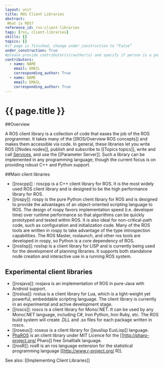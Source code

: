 ```yaml
---
layout: unit
title: ROS Client Libraries
abstract:
 What is ROS?
reference_id: ros-client-libraries
tags: [ros, client-libraries]
skills: []
topics: []
#if page is finished, change under_construction to “False”
under_construction: True
#please provide contributor(s)/author(s) and specify if person is a point of contact (default is "True")
contributors:
  - name: NAME
    email: EMAIL
    corresponding_author: True
  - name: NAME
    email: EMAIL
    corresponding_author: True
---
```


# {{ page.title }}

##Overview

A ROS client library is a collection of code that eases the job of the ROS programmer. It takes many of the [[ROS/Overview ROS concepts]] and makes them accessible via code.  In general, these libraries let you write ROS [[Nodes nodes]], publish and subscribe to [[Topics topics]], write and call [Services](wiki.ros.org/services), and use the [[Parameter Server]]. Such a library can be implemented in any programming language, though the current focus is on providing robust C++ and Python support.

##Main client libraries

 * [[roscpp]] : roscpp is a C++ client library for ROS. It is the most widely used ROS client library and is designed to be the high performance library for ROS.
 * [[rospy]]: rospy is the pure Python client library for ROS and is designed to provide the advantages of an object-oriented scripting language to ROS. The design of rospy favors implementation speed (i.e. developer time) over runtime performance so that algorithms can be quickly prototyped and tested within ROS. It is also ideal for non-critical-path code, such as configuration and initialization code. Many of the ROS tools are written in rospy to take advantage of the type introspection capabilities. The ROS Master, roslaunch, and other ros tools are developed in rospy, so Python is a core dependency of ROS.
 * [[roslisp]]: roslisp is a client library for LISP and is currently being used for the development of planning libraries. It supports both standalone node creation and interactive use in a running ROS system.

## Experimental client libraries 

 * [[rosjava]]: rosjava is an implementation of ROS in pure-Java with Android support.
 * [[roslua]]: roslua is a client library for Lua, which is a light-weight yet powerful, embeddable scripting language. The client library is currently in an experimental and active development stage.
 * [[roscs]]: roscs is a client library for Mono/.NET. It can be used by any Mono/.NET language, including C#, Iron Python, Iron Ruby, etc. The ROS build system will create .DLL and .so files for each package written in roscs.
 * [[roseus]]: roseus is a client library for [[euslisp EusLisp]] language.
 * [PhaROS](http://car.mines-douai.fr/category/pharos/) is an client library under MIT Licence for the [[http://pharo-project.org/ Pharo]] free Smalltalk language.
 * [[rosR]]: rosR is an ros language extension for the statistical programming language [[http://www.r-project.org/ R]].

See also: [[Implementing Client Libraries]]


